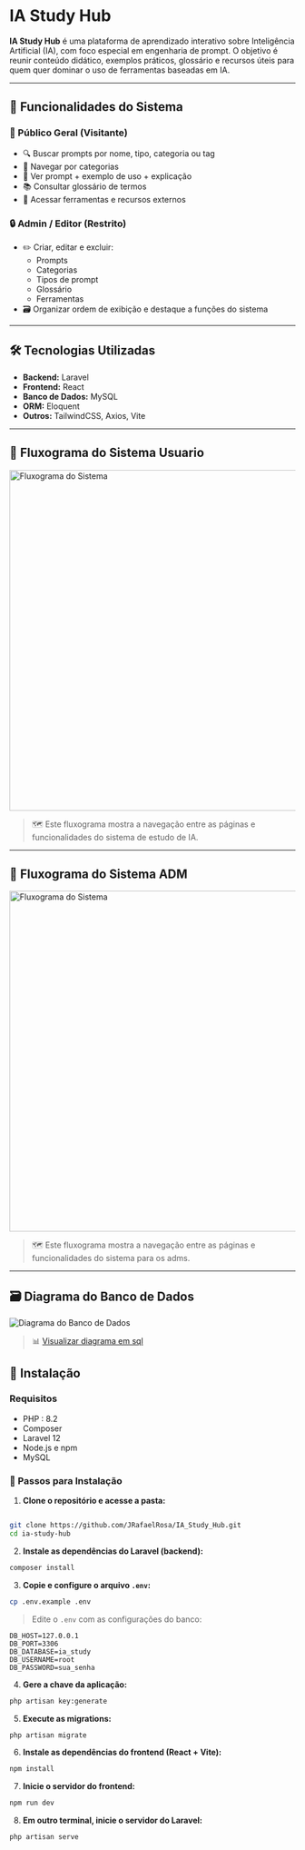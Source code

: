 # IA Study Hub

**IA Study Hub** é uma plataforma de aprendizado interativo sobre Inteligência Artificial (IA), com foco especial em engenharia de prompt. O objetivo é reunir conteúdo didático, exemplos práticos, glossário e recursos úteis para quem quer dominar o uso de ferramentas baseadas em IA.

---

## 🧠 Funcionalidades do Sistema

### 👥 Público Geral (Visitante)

- 🔍 Buscar prompts por nome, tipo, categoria ou tag  
- 📂 Navegar por categorias  
- 🧪 Ver prompt + exemplo de uso + explicação  
- 📚 Consultar glossário de termos  
- 🔗 Acessar ferramentas e recursos externos  

### 🔒 Admin / Editor (Restrito)

- ✏️ Criar, editar e excluir:
  - Prompts
  - Categorias
  - Tipos de prompt
  - Glossário
  - Ferramentas
- 🗃️ Organizar ordem de exibição e destaque a funções do sistema

---

## 🛠️ Tecnologias Utilizadas

- **Backend:** Laravel  
- **Frontend:** React  
- **Banco de Dados:** MySQL  
- **ORM:** Eloquent  
- **Outros:** TailwindCSS, Axios, Vite

---
## 🧭 Fluxograma do Sistema Usuario

<img src="https://i.postimg.cc/nrrXPJmv/Fluxo-User.png" alt="Fluxograma do Sistema" width="600"/>

> 🗺️ Este fluxograma mostra a navegação entre as páginas e funcionalidades do sistema de estudo de IA.

---
## 🧭 Fluxograma do Sistema ADM

<img src="https://i.postimg.cc/BZ7L1jWN/FluxoAdm.png" alt="Fluxograma do Sistema" width="600"/>

> 🗺️ Este fluxograma mostra a navegação entre as páginas e funcionalidades do sistema para os adms.
 
---

## 🗃️ Diagrama do Banco de Dados

![Diagrama do Banco de Dados](https://i.postimg.cc/KzDL54LX/Untitled.png)

> 📊 [Visualizar diagrama em sql](https://dbdiagram.io/d/IA-Study-Hub-6818f7371ca52373f58a8db6)


## 🚀 Instalação

### Requisitos

- PHP : 8.2  
- Composer
- Laravel 12
- Node.js e npm  
- MySQL


### 🚀 Passos para Instalação

1. **Clone o repositório e acesse a pasta:**

```bash

git clone https://github.com/JRafaelRosa/IA_Study_Hub.git
cd ia-study-hub
```

2. **Instale as dependências do Laravel (backend):**

```bash
composer install
```

3. **Copie e configure o arquivo `.env`:**

```bash
cp .env.example .env
```

> Edite o `.env` com as configurações do banco:
```
DB_HOST=127.0.0.1
DB_PORT=3306
DB_DATABASE=ia_study
DB_USERNAME=root
DB_PASSWORD=sua_senha
```

4. **Gere a chave da aplicação:**

```bash
php artisan key:generate
```

5. **Execute as migrations:**

```bash
php artisan migrate
```

6. **Instale as dependências do frontend (React + Vite):**

```bash
npm install
```

7. **Inicie o servidor do frontend:**

```bash
npm run dev
```

8. **Em outro terminal, inicie o servidor do Laravel:**

```bash
php artisan serve
```
